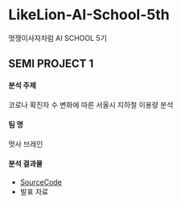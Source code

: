 # LikeLion-AI-School-5th
멋쟁이사자차럼 AI SCHOOL 5기 

## SEMI PROJECT 1
#### 분석 주제 
코로나 확진자 수 변화에 따른 서울시 지하철 이용량 분석

#### 팀 명 
멋사 브레인 

#### 분석 결과물
- [SourceCode](https://github.com/sihyeon3523/LikeLion-AI-School-5th/tree/main/SEMI1_%EB%A9%8B%EC%82%AC%EB%B8%8C%EB%A0%88%EC%9D%B8/SEMI1_SourceCode)
- 발표 자료
